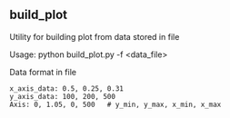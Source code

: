 ## build_plot
Utility for building plot from data stored in file

Usage: python build_plot.py -f \<data_file>

Data format in file
```
x_axis_data: 0.5, 0.25, 0.31
y_axis_data: 100, 200, 500
Axis: 0, 1.05, 0, 500   # y_min, y_max, x_min, x_max
```
